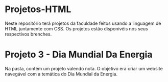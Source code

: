 # Projetos-HTML
Neste repositório terá projetos da faculdade feitos usando a linguagem de HTML juntamente com CSS. Os projetos estão disponivéis nos seus respectivos brenches.
<h1>
  Projeto 3 - Dia Mundial Da Energia
</h1>
<p>Na pasta, contém um projeto valendo nota. O objetivo era criar um website navegável com a temática do Dia Mundial da Energia.</p>
